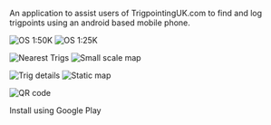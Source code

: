 An application to assist users of TrigpointingUK.com to find and log trigpoints using an android based mobile phone.

![OS 1:50K](https://github.com/TrigpointingUK/trigpointinguk/wiki/images/device-2013-01-10-121148.png)
![OS 1:25K](https://github.com/TrigpointingUK/trigpointinguk/wiki/images/device-2013-01-10-120025.png)

![Nearest Trigs](https://github.com/TrigpointingUK/trigpointinguk/wiki/images/device-2013-01-10-121622.png)
![Small scale map](https://github.com/TrigpointingUK/trigpointinguk/wiki/images/device-2013-01-10-123003.png)

![Trig details](https://github.com/TrigpointingUK/trigpointinguk/wiki/images/info.png) ![Static map](https://github.com/TrigpointingUK/trigpointinguk/wiki/images/osmap.png)

![QR code](https://github.com/TrigpointingUK/trigpointinguk/wiki/images/qr_code_172.png)

Install using Google Play

